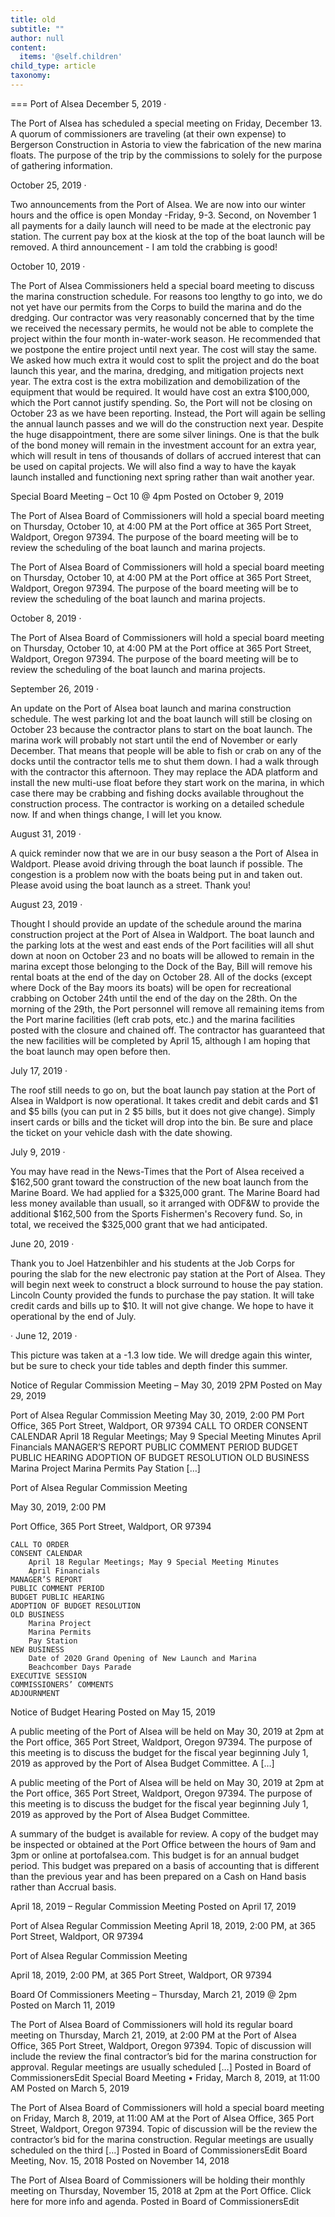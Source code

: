 ```yaml
---
title: old
subtitle: ""
author: null
content:
  items: '@self.children'
child_type: article
taxonomy:
---
```




===
Port of Alsea
December 5, 2019 ·

The Port of Alsea has scheduled a special meeting on Friday, December 13. A quorum of commissioners are traveling (at their own expense) to Bergerson Construction in Astoria to view the fabrication of the new marina floats. The purpose of the trip by the commissions to solely for the purpose of gathering information.

October 25, 2019 ·

Two announcements from the Port of Alsea. We are now into our winter hours and the office is open Monday -Friday, 9-3. Second, on November 1 all payments for a daily launch will need to be made at the electronic pay station. The current pay box at the kiosk at the top of the boat launch will be removed. A third announcement - I am told the crabbing is good!

October 10, 2019 ·

The Port of Alsea Commissioners held a special board meeting to discuss the marina construction schedule. For reasons too lengthy to go into, we do not yet have our permits from the Corps to build the marina and do the dredging. Our contractor was very reasonably concerned that by the time we received the necessary permits, he would not be able to complete the project within the four month in-water-work season. He recommended that we postpone the entire project until next year. The cost will stay the same. We asked how much extra it would cost to split the project and do the boat launch this year, and the marina, dredging, and mitigation projects next year. The extra cost is the extra mobilization and demobilization of the equipment that would be required. It would have cost an extra $100,000, which the Port cannot justify spending. So, the Port will not be closing on October 23 as we have been reporting. Instead, the Port will again be selling the annual launch passes and we will do the construction next year. Despite the huge disappointment, there are some silver linings. One is that the bulk of the bond money will remain in the investment account for an extra year, which will result in tens of thousands of dollars of accrued interest that can be used on capital projects. We will also find a way to have the kayak launch installed and functioning next spring rather than wait another year.


Special Board Meeting – Oct 10 @ 4pm
Posted on October 9, 2019

The Port of Alsea Board of Commissioners will hold a special board meeting on Thursday, October 10, at 4:00 PM at the Port office at 365 Port Street, Waldport, Oregon 97394. The purpose of the board meeting will be to review the scheduling of the boat launch and marina projects.

The Port of Alsea Board of Commissioners will hold a special board meeting on Thursday, October 10, at 4:00 PM at the Port office at 365 Port Street, Waldport, Oregon 97394. The purpose of the board meeting will be to review the scheduling of the boat launch and marina projects.

October 8, 2019 ·

The Port of Alsea Board of Commissioners will hold a special board meeting on Thursday, October 10, at 4:00 PM at the Port office at 365 Port Street, Waldport, Oregon 97394. The purpose of the board meeting will be to review the scheduling of the boat launch and marina projects.

September 26, 2019 ·

An update on the Port of Alsea boat launch and marina construction schedule. The west parking lot and the boat launch will still be closing on October 23 because the contractor plans to start on the boat launch. The marina work will probably not start until the end of November or early December. That means that people will be able to fish or crab on any of the docks until the contractor tells me to shut them down. I had a walk through with the contractor this afternoon. They may replace the ADA platform and install the new multi-use float before they start work on the marina, in which case there may be crabbing and fishing docks available throughout the construction process. The contractor is working on a detailed schedule now. If and when things change, I will let you know.

August 31, 2019 ·

A quick reminder now that we are in our busy season a the Port of Alsea in Waldport. Please avoid driving through the boat launch if possible. The congestion is a problem now with the boats being put in and taken out. Please avoid using the boat launch as a street. Thank you!

August 23, 2019 ·

Thought I should provide an update of the schedule around the marina construction project at the Port of Alsea in Waldport. The boat launch and the parking lots at the west and east ends of the Port facilities will all shut down at noon on October 23 and no boats will be allowed to remain in the marina except those belonging to the Dock of the Bay, Bill will remove his rental boats at the end of the day on October 28. All of the docks (except where Dock of the Bay moors its boats) will be open for recreational crabbing on October 24th until the end of the day on the 28th. On the morning of the 29th, the Port personnel will remove all remaining items from the Port marine facilities (left crab pots, etc.) and the marina facilities posted with the closure and chained off. The contractor has guaranteed that the new facilities will be completed by April 15, although I am hoping that the boat launch may open before then.

July 17, 2019 ·

The roof still needs to go on, but the boat launch pay station at the Port of Alsea in Waldport is now operational. It takes credit and debit cards and $1 and $5 bills (you can put in 2 $5 bills, but it does not give change). Simply insert cards or bills and the ticket will drop into the bin. Be sure and place the ticket on your vehicle dash with the date showing.

July 9, 2019 ·

You may have read in the News-Times that the Port of Alsea received a $162,500 grant toward the construction of the new boat launch from the Marine Board. We had applied for a $325,000 grant. The Marine Board had less money available than usuall, so it arranged with ODF&W to provide the additional $162,500 from the Sports Fishermen's Recovery fund. So, in total, we received the $325,000 grant that we had anticipated.

 June 20, 2019 ·

Thank you to Joel Hatzenbihler and his students at the Job Corps for pouring the slab for the new electronic pay station at the Port of Alsea. They will begin next week to construct a block surround to house the pay station. Lincoln County provided the funds to purchase the pay station. It will take credit cards and bills up to $10. It will not give change. We hope to have it operational by the end of July.

· June 12, 2019 ·

This picture was taken at a -1.3 low tide. We will dredge again this winter, but be sure to check your tide tables and depth finder this summer.


Notice of Regular Commission Meeting – May 30, 2019 2PM
Posted on May 29, 2019

Port of Alsea Regular Commission Meeting May 30, 2019, 2:00 PM Port Office, 365 Port Street, Waldport, OR 97394 CALL TO ORDER CONSENT CALENDAR April 18 Regular Meetings; May 9 Special Meeting Minutes April Financials MANAGER’S REPORT PUBLIC COMMENT PERIOD BUDGET PUBLIC HEARING ADOPTION OF BUDGET RESOLUTION OLD BUSINESS Marina Project Marina Permits Pay Station […]

Port of Alsea Regular Commission Meeting

May 30, 2019, 2:00 PM

Port Office, 365 Port Street, Waldport, OR 97394

    CALL TO ORDER
    CONSENT CALENDAR
        April 18 Regular Meetings; May 9 Special Meeting Minutes
        April Financials
    MANAGER’S REPORT
    PUBLIC COMMENT PERIOD
    BUDGET PUBLIC HEARING
    ADOPTION OF BUDGET RESOLUTION
    OLD BUSINESS
        Marina Project
        Marina Permits
        Pay Station
    NEW BUSINESS
        Date of 2020 Grand Opening of New Launch and Marina
        Beachcomber Days Parade
    EXECUTIVE SESSION
    COMMISSIONERS’ COMMENTS
    ADJOURNMENT


Notice of Budget Hearing
Posted on May 15, 2019

A public meeting of the Port of Alsea will be held on May 30, 2019 at 2pm at the Port office, 365 Port Street, Waldport, Oregon 97394. The purpose of this meeting is to discuss the budget for the fiscal year beginning July 1, 2019 as approved by the Port of Alsea Budget Committee. A […]

A public meeting of the Port of Alsea will be held on May 30, 2019 at 2pm at the Port office, 365 Port Street, Waldport, Oregon 97394. The purpose of this meeting is to discuss the budget for the fiscal year beginning July 1, 2019 as approved by the Port of Alsea Budget Committee.

A summary of the budget is available for review. A copy of the budget may be inspected or obtained at the Port Office between the hours of 9am and 3pm or online at portofalsea.com. This budget is for an annual budget period. This budget was prepared on a basis of accounting that is different than the previous year and has been prepared on a Cash on Hand basis rather than Accrual basis.


April 18, 2019 – Regular Commission Meeting
Posted on April 17, 2019

Port of Alsea Regular Commission Meeting April 18, 2019, 2:00 PM, at 365 Port Street, Waldport, OR 97394

Port of Alsea Regular Commission Meeting

April 18, 2019, 2:00 PM, at 365 Port Street, Waldport, OR 97394


Board Of Commissioners Meeting – Thursday, March 21, 2019 @ 2pm
Posted on March 11, 2019

The Port of Alsea Board of Commissioners will hold its regular board meeting on Thursday, March 21, 2019, at 2:00 PM at the Port of Alsea Office, 365 Port Street, Waldport, Oregon 97394. Topic of discussion will include the review the final contractor’s bid for the marina construction for approval. Regular meetings are usually scheduled […]
Posted in Board of CommissionersEdit
Special Board Meeting • Friday, March 8, 2019, at 11:00 AM
Posted on March 5, 2019

The Port of Alsea Board of Commissioners will hold a special board meeting on Friday, March 8, 2019, at 11:00 AM at the Port of Alsea Office, 365 Port Street, Waldport, Oregon 97394. Topic of discussion will be the review the contractor’s bid for the marina construction. Regular meetings are usually scheduled on the third […]
Posted in Board of CommissionersEdit
Board Meeting, Nov. 15, 2018
Posted on November 14, 2018

The Port of Alsea Board of Commissioners will be holding their monthly meeting on Thursday, November 15, 2018 at 2pm at the Port Office. Click here for more info and agenda.
Posted in Board of CommissionersEdit	
